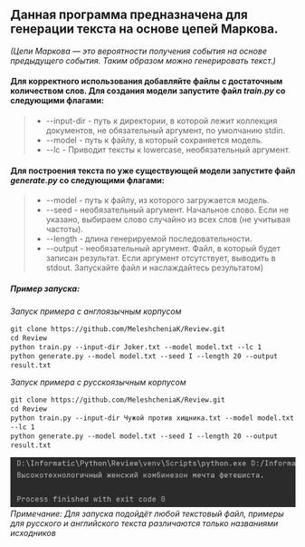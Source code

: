 ## Данная программа предназначена для генерации текста на основе цепей Маркова.
*(Цепи Маркова — это вероятности получения события на основе предыдущего события. Таким образом можно генерировать текст.)*
#### Для корректного использования добавляйте файлы с достаточным количеством слов. Для создания модели запустите файл *train.py* со следующими флагами:
>	- --input-dir - путь к директории, в которой лежит коллекция документов, не обязательный аргумент, по умолчанию stdin.
>	- --model - путь к файлу, в который сохраняется модель.
>	- --lc - Приводит тексты к lowercase, необязательный аргумент.
#### Для построения текста по уже существующей модели запустите файл *generate.py* со следующими флагами:
>	- --model - путь к файлу, из которого загружается модель.
>	- --seed - необязательный аргумент. Начальное слово. Если не указано, выбираем слово случайно из всех слов (не учитывая частоты).
>	- --length - длина генерируемой последовательности.
>	- --output - необязательный аргумент. Файл, в который будет записан результат. Если аргумент отсутствует, выводить в stdout.
Запускайте файл и наслаждайтесь результатом)
##### Пример запуска:
*Запуск примера с англоязычным корпусом*
```
git clone https://github.com/MeleshcheniaK/Review.git
cd Review
python train.py --input-dir Joker.txt --model model.txt --lc 1
python generate.py --model model.txt --seed I --length 20 --output result.txt	
```
*Запуск примера с русскоязычным корпусом*
```
git clone https://github.com/MeleshcheniaK/Review.git
cd Review
python train.py --input-dir Чужой против хищника.txt --model model.txt --lc 1
python generate.py --model model.txt --seed I --length 20 --output result.txt	
```
![Один интересный пример](https://github.com/MeleshcheniaK/Review/blob/div/Results/Example.jpg)
*Примечание: Для запуска подойдёт любой текстовый файл, примеры для русского и английского текста различаются только названиями исходников*
